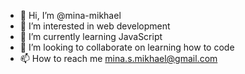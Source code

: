 - 👋 Hi, I’m @mina-mikhael
- 👀 I’m interested in web development
- 🌱 I’m currently learning JavaScript
- 💞️ I’m looking to collaborate on learning how to code 
- 📫 How to reach me mina.s.mikhael@gmail.com

<!---
mina-mikhael/mina-mikhael is a ✨ special ✨ repository because its `README.md` (this file) appears on your GitHub profile.
You can click the Preview link to take a look at your changes.
--->
